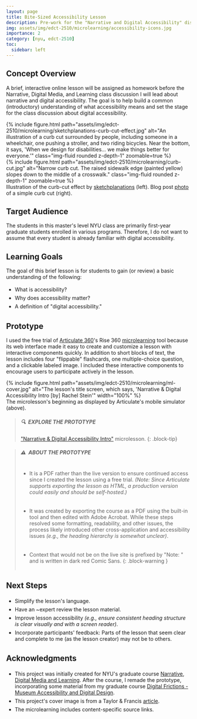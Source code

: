 ```yaml
---
layout: page
title: Bite-Sized Accessibility Lesson
description: Pre-work for the "Narrative and Digital Accessibility" discussion.
img: assets/img/edct-2510/microlearning/accessibility-icons.jpg
importance: 2
category: [nyu, edct-2510]
toc:
  sidebar: left
---
```


<style>
    .block-warning {
        padding-bottom: 2px;
    }
    ul li {
        padding: 3px 0px;
    }
</style>


## Concept Overview

A brief, interactive online lesson will be assigned as homework before the Narrative, Digital Media, and Learning class discussion I will lead about narrative and digital accessibility. The goal is to help build a common (introductory) understanding of what accessibility means and set the stage for the class discussion about digital accessibility.

<div class="row justify-content-sm-center">
    <div class="col-sm-8 mt-3 mt-md-0">
         {% include figure.html path="assets/img/edct-2510/microlearning/sketchplanations-curb-cut-effect.jpg" alt="An illustration of a curb cut surrounded by people, including someone in a wheelchair, one pushing a stroller, and two riding bicycles. Near the bottom, it says, 'When we design for disabilities… we make things better for everyone.'" class="img-fluid rounded z-depth-1" zoomable=true %}
    </div>
    <div class="col-sm-4 mt-3 mt-md-0">
        {% include figure.html path="assets/img/edct-2510/microlearning/curb-cut.jpg" alt="Narrow curb cut. The raised sidewalk edge (painted yellow) slopes down to the middle of a crosswalk." class="img-fluid rounded z-depth-1" zoomable=true %}
    </div>
</div>
<div class="caption">
    Illustration of the curb-cut effect by <a href="https://sketchplanations.com/the-curb-cut-effect" target="_blank">sketchplanations</a> (left). 
    Blog post <a href="https://mosaicofminds.medium.com/the-curb-cut-effect-how-making-public-spaces-accessible-to-people-with-disabilities-helps-everyone-d69f24c58785" target="_blank">photo</a> of a simple curb cut (right). 
</div>



## Target Audience

The students in this master's level NYU class are primarily first-year graduate students enrolled in various programs. Therefore, I do not want to assume that every student is already familiar with digital accessibility.


## Learning Goals

The goal of this brief lesson is for students to gain (or review) a basic understanding of the following:

- What is accessibility?
- Why does accessibility matter?
- A definition of "digital accessibility." 


## Prototype

I used the free trial of [Articulate 360](https://www.articulate.com/360/)'s Rise 360 [microlearning](https://community.articulate.com/articles/rise-360-create-new-microlearning) tool because its web interface made it easy to create and customize a lesson with interactive components quickly. In addition to short blocks of text, the lesson includes four "flippable" flashcards, one multiple-choice question, and a clickable labeled image. I included these interactive components to encourage users to participate actively in the lesson.

<div class="row justify-content-sm-center">
    <div class="col-sm">
        {% include figure.html path="assets/img/edct-2510/microlearning/ml-cover.jpg" alt="The lesson's title screen, which says, 'Narrative & Digital Accessibility Intro [by] Rachel Stein'" width="100%" %}
    </div>
</div>
<div class="caption">
    The microlesson's beginning as displayed by Articulate's mobile simulator (above). 
</div>


> ##### 🔍&nbsp; EXPLORE THE PROTOTYPE
>
> <a href="/assets/pdf/edct-2510/narrative-microlearning-prototype.pdf" target="blank"><i class="fas fa-file-pdf"></i> "Narrative & Digital Accessibility Intro"</a> microlesson.
{: .block-tip}

> ##### ⚠️&nbsp; ABOUT THE PROTOTYPE
>
> - It is a PDF rather than the live version to ensure continued access since I created the lesson using a free trial. _(Note: Since Articulate supports exporting the lesson as HTML, a production version could easily and should be self-hosted.)_
>  
> - It was created by exporting the course as a PDF using the built-in tool and then edited with Adobe Acrobat. While these steps resolved some formatting, readability, and other issues, the process likely introduced other cross-application and accessibility issues _(e.g., the heading hierarchy is somewhat unclear)_.
>  
> - Context that would not be on the live site is prefixed by "Note: " and is written in dark red Comic Sans.
{: .block-warning }


## Next Steps

- Simplify the lesson's language.
- Have an ~expert review the lesson material.
- Improve lesson accessibility _(e.g., ensure consistent heading structure is clear visually and with a screen reader)_.
- Incorporate participants' feedback: Parts of the lesson that seem clear and complete to me (as the lesson creator) may not be to others.
  

## Acknowledgments

- This project was initially created for NYU's graduate course [Narrative, Digital Media and Learning](https://steinhardt.nyu.edu/courses/narrative-digital-media-and-learning). After the course, I remade the prototype, incorporating some material from my graduate course [Digital Frictions - Museum Accessibility and Digital Design](https://as.nyu.edu/departments/museumstudies/courses/spring-2024-course-schedule.html).
- This project's cover image is from a Taylor & Francis [article](https://authorservices.taylorandfrancis.com/publishing-your-research/writing-your-paper/importance-of-accessibility/).
- The microlearning includes content-specific source links.
